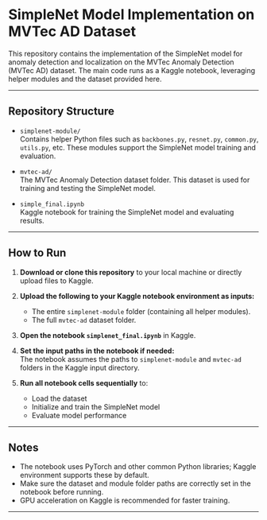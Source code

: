 # SimpleNet Model Implementation on MVTec AD Dataset

This repository contains the implementation of the SimpleNet model for anomaly detection and localization on the MVTec Anomaly Detection (MVTec AD) dataset. The main code runs as a Kaggle notebook, leveraging helper modules and the dataset provided here.

---

## Repository Structure

- `simplenet-module/`  
  Contains helper Python files such as `backbones.py`, `resnet.py`, `common.py`, `utils.py`, etc. These modules support the SimpleNet model training and evaluation.

- `mvtec-ad/`  
  The MVTec Anomaly Detection dataset folder. This dataset is used for training and testing the SimpleNet model.

- `simple_final.ipynb`  
  Kaggle notebook for training the SimpleNet model and evaluating results.

---

## How to Run

1. **Download or clone this repository** to your local machine or directly upload files to Kaggle.

2. **Upload the following to your Kaggle notebook environment as inputs:**

   - The entire `simplenet-module` folder (containing all helper modules).
   - The full `mvtec-ad` dataset folder.

3. **Open the notebook `simplenet_final.ipynb`** in Kaggle.

4. **Set the input paths in the notebook if needed:**  
   The notebook assumes the paths to `simplenet-module` and `mvtec-ad` folders in the Kaggle input directory.

5. **Run all notebook cells sequentially** to:  
   - Load the dataset  
   - Initialize and train the SimpleNet model  
   - Evaluate model performance  
---

## Notes

- The notebook uses PyTorch and other common Python libraries; Kaggle environment supports these by default.
- Make sure the dataset and module folder paths are correctly set in the notebook before running.
- GPU acceleration on Kaggle is recommended for faster training.

---
